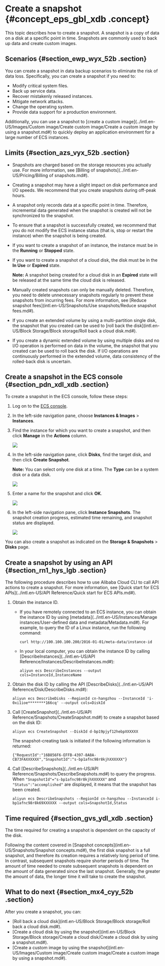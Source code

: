 # Create a snapshot {#concept_eps_gbl_xdb .concept}

This topic describes how to create a snapshot. A snapshot is a copy of data on a disk at a specific point in time. Snapshots are commonly used to back up data and create custom images.

## Scenarios {#section_ewp_wyx_52b .section}

You can create a snapshot in data backup scenarios to eliminate the risk of data loss. Specifically, you can create a snapshot if you need to:

-   Modify critical system files.
-   Back up service data.
-   Recover mistakenly released instances.
-   Mitigate network attacks.
-   Change the operating system.
-   Provide data support for a production environment.

Additionally, you can use a snapshot to [create a custom image](../intl.en-US/Images/Custom image/Create custom image/Create a custom image by using a snapshot.md#) to quickly deploy an application environment for a large number of ECS instances.

## Limits {#section_azs_vyx_52b .section}

-   Snapshots are charged based on the storage resources you actually use. For more information, see [Billing of snapshots](../intl.en-US/Pricing/Billing of snapshots.md#).
-   Creating a snapshot may have a slight impact on disk performance and I/O speeds. We recommend that you create snapshots during off-peak hours.
-   A snapshot only records data at a specific point in time. Therefore, incremental data generated when the snapshot is created will not be synchronized to the snapshot.
-   To ensure that a snapshot is successfully created, we recommend that you do not modify the ECS instance status \(that is, stop or restart the instance\) when the snapshot is being created.
-   If you want to create a snapshot of an instance, the instance must be in the **Running** or **Stopped** state.
-   If you want to create a snapshot of a cloud disk, the disk must be in the **In Use** or **Expired** state.

    **Note:** A snapshot being created for a cloud disk in an **Expired** state will be released at the same time the cloud disk is released.

-   Manually created snapshots can only be manually deleted. Therefore, you need to delete unnecessary snapshots regularly to prevent these snapshots from incurring fees. For more information, see [Reduce snapshot fees](intl.en-US/Snapshots/Use snapshots/Reduce snapshot fees.md#).
-   If you create an extended volume by using a multi-partition single disk, the snapshot that you created can be used to [roll back the disk](intl.en-US/Block Storage/Block storage/Roll back a cloud disk.md#).
-   If you create a dynamic extended volume by using multiple disks and no I/O operation is performed on data in the volume, the snapshot that you created can be used to roll back the disk. If I/O operations are continuously performed in the extended volume, data consistency of the rolled-back disk is uncertain.

## Create a snapshot in the ECS console {#section_pdn_xdl_xdb .section}

To create a snapshot in the ECS console, follow these steps:

1.  Log on to the [ECS console](https://ecs.console.aliyun.com).
2.  In the left-side navigation pane, choose **Instances & Images** \> **Instances**.
3.  Find the instance for which you want to create a snapshot, and then click **Manage** in the **Actions** column.

    ![](http://static-aliyun-doc.oss-cn-hangzhou.aliyuncs.com/assets/img/9687/156343753740369_en-US.png)

4.  In the left-side navigation pane, click **Disks**, find the target disk, and then click **Create Snapshot**.

    **Note:** You can select only one disk at a time. The **Type** can be a system disk or a data disk.

    ![](http://static-aliyun-doc.oss-cn-hangzhou.aliyuncs.com/assets/img/9687/156343753740370_en-US.png)

5.  Enter a name for the snapshot and click **OK**.

    ![](http://static-aliyun-doc.oss-cn-hangzhou.aliyuncs.com/assets/img/9687/156343753840371_en-US.png)

6.  In the left-side navigation pane, click **Instance Snapshots**. The snapshot creation progress, estimated time remaining, and snapshot status are displayed.

    ![](http://static-aliyun-doc.oss-cn-hangzhou.aliyuncs.com/assets/img/9687/156343753840372_en-US.png)


You can also create a snapshot as indicated on the **Storage & Snapshots** \> **Disks** page.

## Create a snapshot by using an API {#section_rn1_hys_lgb .section}

The following procedure describes how to use Alibaba Cloud CLI to call API actions to create a snapshot. For more information, see [Quick start for ECS APIs](../intl.en-US/API Reference/Quick start for ECS APIs.md#).

1.  Obtain the instance ID.
    -   If you have remotely connected to an ECS instance, you can obtain the instance ID by using [metadata](../intl.en-US/Instances/Manage instances/User-defined data and metadata/Metadata.md#). For example, to query the ID of a Linux instance, run the following command:

        ``` {#codeblock_xl0_j50_x3d}
        curl http://100.100.100.200/2016-01-01/meta-data/instance-id
        ```

    -   In your local computer, you can obtain the instance ID by calling [DescribeInstances](../intl.en-US/API Reference/Instances/DescribeInstances.md#):

        ``` {#codeblock_wrr_zja_58e}
        aliyun ecs DescribeInstances --output cols=InstanceId,InstanceName
        ```

2.  Obtain the disk ID by calling the API [DescribeDisks](../intl.en-US/API Reference/Disk/DescribeDisks.md#):

    ``` {#codeblock_9da_1i3_dkb}
    aliyun ecs DescribeDisks --RegionId cn-hangzhou --InstanceId 'i-0xi1ioe********166cq' --output cols=DiskId
    ```

3.  Call [CreateSnapshot](../intl.en-US/API Reference/Snapshots/CreateSnapshot.md#) to create a snapshot based on the disk ID:

    ``` {#codeblock_je4_car_dmu}
    aliyun ecs CreateSnapshot --DiskId d-bp19pjyf12hebpXXXXXX
    ```

    The snapshot-creating task is initiated if the following information is returned:

    ``` {#codeblock_v13_uaa_v4e}
    {"RequestId":"16B856F6-EFFB-4397-8A8A-CB73FAXXXXXX","SnapshotId":"s-bp1afnc98r8kjhXXXXXX"}
    ```

4.  Call [DescribeSnapshots](../intl.en-US/API Reference/Snapshots/DescribeSnapshots.md#) to query the progress. When `"SnapshotId"="s-bp1afnc98r8kjhXXXXXX"` and `"Status":"accomplished"` are displayed, it means that the snapshot has been created.

    ``` {#codeblock_3cv_5y6_z49}
    aliyun ecs DescribeSnapshots --RegionId cn-hangzhou --InstanceId i-bp1afnc98r8k69XXXXXX --output cols=SnapshotId,Status
    ```


## Time required {#section_gvs_ydl_xdb .section}

The time required for creating a snapshot is dependent on the capacity of the disk.

Following the content covered in [Snapshot concepts](intl.en-US/Snapshots/Snapshot concepts.md#), the first disk snapshot is a full snapshot, and therefore its creation requires a relatively long period of time. In contrast, subsequent snapshots require shorter periods of time. The amount of time needed to create subsequent snapshots is dependent on the amount of data generated since the last snapshot. Generally, the greater the amount of data, the longer time it will take to create the snapshot.

## What to do next {#section_mx4_cyy_52b .section}

After you create a snapshot, you can:

-   [Roll back a cloud disk](intl.en-US/Block Storage/Block storage/Roll back a cloud disk.md#).
-   [Create a cloud disk by using the snapshot](intl.en-US/Block Storage/Block storage/Create a cloud disk/Create a cloud disk by using a snapshot.md#).
-   [Create a custom image by using the snapshot](intl.en-US/Images/Custom image/Create custom image/Create a custom image by using a snapshot.md#).

